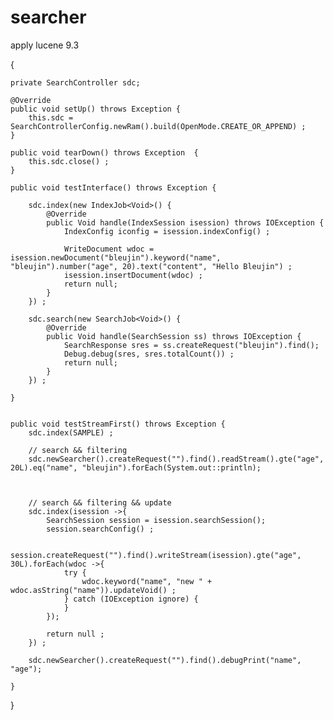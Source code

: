 # searcher
apply lucene 9.3

{

	private SearchController sdc;

	@Override
	public void setUp() throws Exception {
		this.sdc = SearchControllerConfig.newRam().build(OpenMode.CREATE_OR_APPEND) ;
	}
	
	public void tearDown() throws Exception  {
		this.sdc.close() ;
	}
	
	public void testInterface() throws Exception {
		
		sdc.index(new IndexJob<Void>() {
			@Override
			public Void handle(IndexSession isession) throws IOException {
				IndexConfig iconfig = isession.indexConfig() ;
				
				WriteDocument wdoc = isession.newDocument("bleujin").keyword("name", "bleujin").number("age", 20).text("content", "Hello Bleujin") ;
				isession.insertDocument(wdoc) ;
				return null;
			}
		}) ;

		sdc.search(new SearchJob<Void>() {
			@Override
			public Void handle(SearchSession ss) throws IOException {
				SearchResponse sres = ss.createRequest("bleujin").find();
				Debug.debug(sres, sres.totalCount()) ;
				return null;
			}
		}) ;
		
	}

	
	public void testStreamFirst() throws Exception {
		sdc.index(SAMPLE) ;
		
		// search && filtering
		sdc.newSearcher().createRequest("").find().readStream().gte("age", 20L).eq("name", "bleujin").forEach(System.out::println);

	
		
		// search && filtering && update 
		sdc.index(isession ->{
			SearchSession session = isession.searchSession();
			session.searchConfig() ;
			
			session.createRequest("").find().writeStream(isession).gte("age", 30L).forEach(wdoc ->{
				try {
					wdoc.keyword("name", "new " + wdoc.asString("name")).updateVoid() ;
				} catch (IOException ignore) {
				}
			});
			
			return null ;
		}) ;

		sdc.newSearcher().createRequest("").find().debugPrint("name", "age");
		
	}
}

